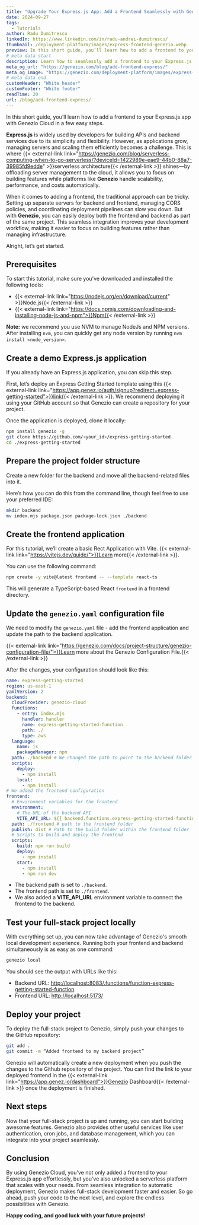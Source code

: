 ```yaml
---
title: "Upgrade Your Express.js App: Add a Frontend Seamlessly with Genezio"
date: 2024-09-27
tags:
  - Tutorials
author: Radu Dumitrescu
linkedIn: https://www.linkedin.com/in/radu-andrei-dumitrescu/
thumbnail: /deployment-platform/images/express-frontend-genezio.webp
preview: In this short guide, you’ll learn how to add a frontend to your Express.js app with Genezio Cloud in a few easy steps.
# meta data start
description: Learn how to seamlessly add a frontend to your Express.js app with Genezio Cloud in a few easy steps, simplifying full-stack development and deployment
meta_og_url: "https://genezio.com/blog/add-frontend-express/"
meta_og_image: "https://genezio.com/deployment-platform/images/express-frontend-genezio.webp"
# meta data end
customHeader: "White header"
customFooter: "White footer"
readTime: 20
url: /blog/add-frontend-express/
---
```


In this short guide, you’ll learn how to add a frontend to your Express.js app with Genezio Cloud in a few easy steps.

**Express.js** is widely used by developers for building APIs and backend services due to its simplicity and flexibility. However, as applications grow, managing servers and scaling them efficiently becomes a challenge. This is where {{< external-link link="https://genezio.com/blog/serverless-computing-when-to-go-serverless/?deviceId=1422989e-eae9-44b0-88a7-39985fd9edde" >}}serverless architecture{{< /external-link >}} shines—by offloading server management to the cloud, it allows you to focus on building features while platforms like **Genezio** handle scalability, performance, and costs automatically.

When it comes to adding a frontend, the traditional approach can be tricky. Setting up separate servers for backend and frontend, managing CORS policies, and coordinating deployment pipelines can slow you down. But with **Genezio**, you can easily deploy both the frontend and backend as part of the same project. This seamless integration improves your development workflow, making it easier to focus on building features rather than managing infrastructure.

Alright, let’s get started.

## Prerequisites

To start this tutorial, make sure you’ve downloaded and installed the following tools:

- {{< external-link link="https://nodejs.org/en/download/current" >}}Node.js{{< /external-link >}}
- {{< external-link link="https://docs.npmjs.com/downloading-and-installing-node-js-and-npm">}}Npm{{< /external-link >}}

**Note:** we recommend you use NVM to manage NodeJs and NPM versions. After installing `nvm`, you can quickly get any node version by running `nvm install <node_version>`.

## Create a demo Express.js application

If you already have an Express.js application, you can skip this step.

First, let’s deploy an Express Getting Started template using this {{< external-link link="https://app.genez.io/auth/signup?redirect=express-getting-started">}}link{{< /external-link >}}. We recommend deploying it using your GitHub account so that Genezio can create a repository for your project.

Once the application is deployed, clone it locally:

```bash
npm install genezio -g
git clone https://github.com/<your_id>/express-getting-started
cd ./express-getting-started
```

## Prepare the project folder structure

Create a new folder for the backend and move all the backend-related files into it.

Here’s how you can do this from the command line, though feel free to use your preferred IDE:

```bash
mkdir backend
mv index.mjs package.json package-lock.json ./backend
```

## Create the frontend application

For this tutorial, we’ll create a basic Rect Application with Vite. {{< external-link link="https://vitejs.dev/guide/">}}Learn more{{< /external-link >}}.

You can use the following command:

```bash
npm create -y vite@latest frontend -- --template react-ts
```

This will generate a TypeScript-based React `frontend` in a frontend directory.

## Update the `genezio.yaml` configuration file

We need to modify the `genezio.yaml` file - add the frontend application and update the path to the backend application.

{{< external-link link="https://genezio.com/docs/project-structure/genezio-configuration-file/">}}Learn more about the Genezio Configuration File.{{< /external-link >}}

After the changes, your configuration should look like this:

```yaml
name: express-getting-started
region: us-east-1
yamlVersion: 2
backend:
  cloudProvider: genezio-cloud
  functions:
    - entry: index.mjs
      handler: handler
      name: express-getting-started-function
      path: ./
      type: aws
  language:
    name: js
    packageManager: npm
  path: ./backend # We changed the path to point to the backend folder
  scripts:
    deploy:
      - npm install
    local:
      - npm install
# We added the frontend configuration
frontend:
  # Environment variables for the frontend
  environment:
    # The URL of the backend API
    VITE_API_URL: ${{ backend.functions.express-getting-started-function.url }}
  path: ./frontend # path to the frontend folder
  publish: dist # Path to the build folder within the frontend folder
  # Scripts to build and deploy the frontend
  scripts:
    build: npm run build
    deploy:
      - npm install
    start:
      - npm install
      - npm run dev
```

- The backend path is set to `./backend`.
- The frontend path is set to `./frontend`.
- We also added a **VITE_API_URL** environment variable to connect the frontend to the backend.

## Test your full-stack project locally

With everything set up, you can now take advantage of Genezio's smooth local development experience. Running both your frontend and backend simultaneously is as easy as one command:

```bash
genezio local
```

You should see the output with URLs like this:

- Backend URL: [http://localhost:8083/.functions/function-express-getting-started-function](http://localhost:8083/.functions/function-express-getting-started-function)
- Frontend URL: [http://localhost:5173/](http://localhost:5173/)

## Deploy your project

To deploy the full-stack project to Genezio, simply push your changes to the GitHub repository:

```bash
git add .
git commit -m “Added frontend to my backend project”
```

Genezio will automatically create a new deployment when you push the changes to the Github repository of the project. You can find the link to your deployed frontend in the {{< external-link link="https://app.genez.io/dashboard">}}Genezio Dashboard{{< /external-link >}} once the deployment is finished.

## Next steps

Now that your full-stack project is up and running, you can start building awesome features. Genezio also provides other useful services like user authentication, cron jobs, and database management, which you can integrate into your project seamlessly.

## Conclusion

By using Genezio Cloud, you’ve not only added a frontend to your Express.js app effortlessly, but you’ve also unlocked a serverless platform that scales with your needs. From seamless integration to automatic deployment, Genezio makes full-stack development faster and easier. So go ahead, push your code to the next level, and explore the endless possibilities with Genezio.

**Happy coding, and good luck with your future projects!**
